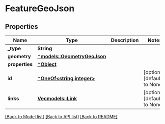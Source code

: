 # FeatureGeoJson

## Properties
Name | Type | Description | Notes
------------ | ------------- | ------------- | -------------
**_type** | **String** |  | 
**geometry** | [***models::GeometryGeoJson**](geometryGeoJSON.md) |  | 
**properties** | [***Object**](.md) |  | 
**id** | [***OneOf<string,integer>**](oneOf<string,integer>.md) |  | [optional] [default to None]
**links** | [**Vec<models::Link>**](link.md) |  | [optional] [default to None]

[[Back to Model list]](../README.md#documentation-for-models) [[Back to API list]](../README.md#documentation-for-api-endpoints) [[Back to README]](../README.md)



